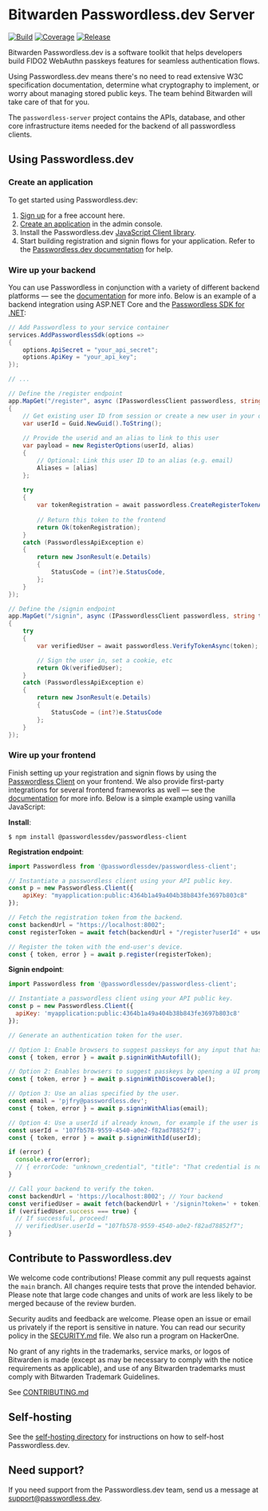 # Bitwarden Passwordless.dev Server

[![Build](https://img.shields.io/github/actions/workflow/status/bitwarden/passwordless-server/main.yml?branch=main)](https://github.com/bitwarden/passwordless-server/actions)
[![Coverage](https://img.shields.io/codecov/c/github/bitwarden/passwordless-server/main)](https://codecov.io/gh/bitwarden/passwordless-server)
[![Release](https://img.shields.io/github/release/bitwarden/passwordless-server.svg)](https://github.com/bitwarden/passwordless-server/releases)

Bitwarden Passwordless.dev is a software toolkit that helps developers build FIDO2 WebAuthn passkeys features for seamless authentication flows.

Using Passwordless.dev means there's no need to read extensive W3C specification documentation, determine what cryptography to implement, or worry about managing stored public keys. The team behind Bitwarden will take care of that for you.

The `passwordless-server` project contains the APIs, database, and other core infrastructure items needed for the backend of all passwordless clients.

## Using Passwordless.dev

### Create an application

To get started using Passwordless.dev:

1. [Sign up](https://admin.passwordless.dev/signup/) for a free account here.
2. [Create an application](https://docs.passwordless.dev/guide/get-started.html#create-an-application) in the admin console.
3. Install the Passwordless.dev [JavaScript Client library](https://github.com/passwordless/passwordless-client-js).
4. Start building registration and signin flows for your application. Refer to the [Passwordless.dev documentation](https://docs.passwordless.dev) for help.

### Wire up your backend

You can use Passwordless in conjunction with a variety of different backend platforms — see the [documentation](https://docs.passwordless.dev/guide/backend) for more info. Below is an example of a backend integration using ASP.NET Core and the [Passwordless SDK for .NET](https://github.com/bitwarden/passwordless-dotnet):

```csharp
// Add Passwordless to your service container
services.AddPasswordlessSdk(options =>
{
    options.ApiSecret = "your_api_secret";
    options.ApiKey = "your_api_key";
});

// ...

// Define the /register endpoint
app.MapGet("/register", async (IPasswordlessClient passwordless, string alias) =>
{
    // Get existing user ID from session or create a new user in your database
    var userId = Guid.NewGuid().ToString();
    
    // Provide the userid and an alias to link to this user
    var payload = new RegisterOptions(userId, alias)
    {
        // Optional: Link this user ID to an alias (e.g. email)
        Aliases = [alias]
    };
    
    try
    {
        var tokenRegistration = await passwordless.CreateRegisterTokenAsync(payload);
    
        // Return this token to the frontend
        return Ok(tokenRegistration);
    }
    catch (PasswordlessApiException e)
    {
        return new JsonResult(e.Details)
        {
            StatusCode = (int?)e.StatusCode,
        };
    }
});

// Define the /signin endpoint
app.MapGet("/signin", async (IPasswordlessClient passwordless, string token) =>
{
    try
    {
        var verifiedUser = await passwordless.VerifyTokenAsync(token);

        // Sign the user in, set a cookie, etc
        return Ok(verifiedUser);
    }
    catch (PasswordlessApiException e)
    {
        return new JsonResult(e.Details)
        {
            StatusCode = (int?)e.StatusCode
        };
    }
});
```

### Wire up your frontend

Finish setting up your registration and signin flows by using the [Passwordless Client](https://github.com/bitwarden/passwordless-client-js) on your frontend. We also provide first-party integrations for several frontend frameworks as well — see the [documentation](https://docs.passwordless.dev/guide/frontend) for more info. Below is a simple example using vanilla JavaScript:

**Install**:

```console
$ npm install @passwordlessdev/passwordless-client
```

**Registration endpoint**:

```js
import Passwordless from '@passwordlessdev/passwordless-client';

// Instantiate a passwordless client using your API public key.
const p = new Passwordless.Client({
    apiKey: "myapplication:public:4364b1a49a404b38b843fe3697b803c8"
});

// Fetch the registration token from the backend.
const backendUrl = "https://localhost:8002";
const registerToken = await fetch(backendUrl + "/register?userId" + userId).then(r => r.json());

// Register the token with the end-user's device.
const { token, error } = await p.register(registerToken);
```

**Signin endpoint**:

```js
import Passwordless from '@passwordlessdev/passwordless-client';

// Instantiate a passwordless client using your API public key.
const p = new Passwordless.Client({
  apiKey: 'myapplication:public:4364b1a49a404b38b843fe3697b803c8'
});

// Generate an authentication token for the user.

// Option 1: Enable browsers to suggest passkeys for any input that has autofill="webauthn" (only works with discoverable passkeys).
const { token, error } = await p.signinWithAutofill();

// Option 2: Enables browsers to suggest passkeys by opening a UI prompt (only works with discoverable passkeys).
const { token, error } = await p.signinWithDiscoverable();

// Option 3: Use an alias specified by the user.
const email = 'pjfry@passwordless.dev';
const { token, error } = await p.signinWithAlias(email);

// Option 4: Use a userId if already known, for example if the user is re-authenticating.
const userId = '107fb578-9559-4540-a0e2-f82ad78852f7';
const { token, error } = await p.signinWithId(userId);

if (error) {
  console.error(error);
  // { errorCode: "unknown_credential", "title": "That credential is not registered with this website", "details": "..."}
}

// Call your backend to verify the token.
const backendUrl = 'https://localhost:8002'; // Your backend
const verifiedUser = await fetch(backendUrl + '/signin?token=' + token).then((r) => r.json());
if (verifiedUser.success === true) {
  // If successful, proceed!
  // verifiedUser.userId = "107fb578-9559-4540-a0e2-f82ad78852f7";
}
```

## Contribute to Passwordless.dev

We welcome code contributions! Please commit any pull requests against the `main` branch. All changes require tests that prove the intended behavior. Please note that large code changes and units of work are less likely to be merged because of the review burden. 

Security audits and feedback are welcome. Please open an issue or email us privately if the report is sensitive in nature. You can read our security policy in the [SECURITY.md](SECURITY.md) file. We also run a program on HackerOne.

No grant of any rights in the trademarks, service marks, or logos of Bitwarden is made (except as may be necessary to comply with the notice requirements as applicable), and use of any Bitwarden trademarks must comply with Bitwarden Trademark Guidelines.

See [CONTRIBUTING.md](CONTRIBUTING.md)

## Self-hosting

See the [self-hosting directory](self-host) for instructions on how to self-host Passwordless.dev.

## Need support?

If you need support from the Passwordless.dev team, send us a message at support@passwordless.dev.
